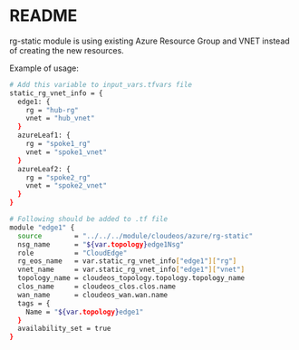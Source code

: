 # README

rg-static module is using existing Azure Resource Group and VNET instead of creating the new resources.

Example of usage:
```sh
# Add this variable to input_vars.tfvars file
static_rg_vnet_info = {
  edge1: {
    rg = "hub-rg"
    vnet = "hub_vnet"
  }
  azureLeaf1: {
    rg = "spoke1_rg"
    vnet = "spoke1_vnet"
  }
  azureLeaf2: {
    rg = "spoke2_rg"
    vnet = "spoke2_vnet"
  }
}

# Following should be added to .tf file
module "edge1" {
  source        = "../../../module/cloudeos/azure/rg-static"
  nsg_name      = "${var.topology}edge1Nsg"
  role          = "CloudEdge"
  rg_eos_name   = var.static_rg_vnet_info["edge1"]["rg"]
  vnet_name     = var.static_rg_vnet_info["edge1"]["vnet"]
  topology_name = cloudeos_topology.topology.topology_name
  clos_name     = cloudeos_clos.clos.name
  wan_name      = cloudeos_wan.wan.name
  tags = {
    Name = "${var.topology}edge1"
  }
  availability_set = true
}
```

